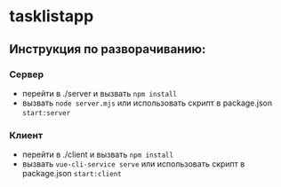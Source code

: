 # tasklistapp

## Инструкция по разворачиванию:

### Сервер
- перейти в ./server и вызвать
`npm install`
- вызвать
`node server.mjs`
или использовать скрипт в package.json 
`start:server`


### Клиент
- перейти в ./client и вызвать
`npm install`
- вызвать
`vue-cli-service serve`
или использовать скрипт в package.json 
`start:client`

